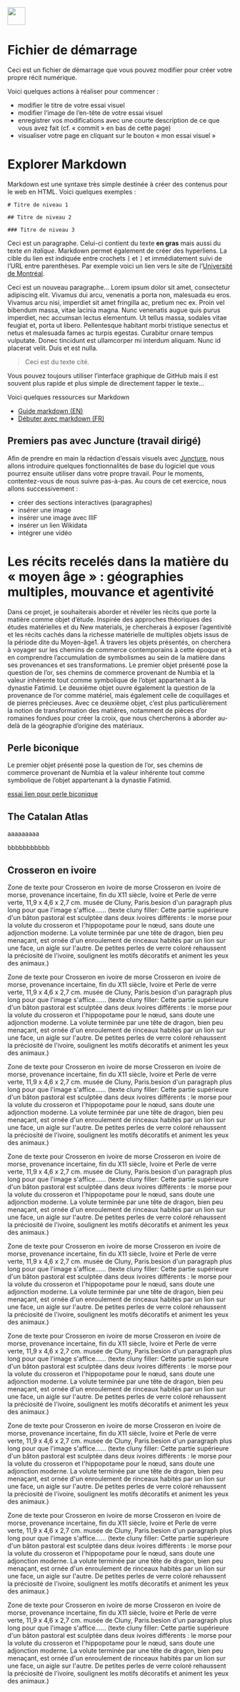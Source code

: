 <a href="https://juncture-digital.org"><img src="https://raw.githubusercontent.com/digitalArtHistory/recits-numeriques/main/images/btn_juncture.svg" style="height:40px"></a>

<param ve-config 
       title="depart" 
       banner="/images/ViennaDioscoridesFolio483vBirds.jpg" 
       layout="vertical">

# Fichier de démarrage

Ceci est un fichier de démarrage que vous pouvez modifier pour créer votre propre récit numérique.

Voici quelques actions à réaliser pour commencer :
- modifier le titre de votre essai visuel
- modifier l’image de l’en-tête de votre essai visuel
- enregistrer vos modifications avec une courte description de ce que vous avez fait (cf. « commit » en bas de cette page)
- visualiser votre page en cliquant sur le bouton « mon essai visuel »

# Explorer Markdown

Markdown est une syntaxe très simple destinée à créer des contenus pour le web en HTML. Voici quelques exemples :

```
# Titre de niveau 1

## Titre de niveau 2

### Titre de niveau 3
```

Ceci est un paragraphe. Celui-ci contient du texte **en gras** mais aussi du texte *en italique*. Markdown permet également de créer des hyperliens. La cible du lien est indiquée entre crochets `[` et `]` et immédiatement suivi de l’URL entre parenthèses. Par exemple voici un lien vers le site de l’[Université de Montréal](http://www.umontreal.ca).

Ceci est un nouveau paragraphe...  Lorem ipsum dolor sit amet, consectetur adipiscing elit. Vivamus dui arcu, venenatis a porta non, malesuada eu eros. Vivamus arcu nisi, imperdiet sit amet fringilla ac, pretium nec ex. Proin vel bibendum massa, vitae lacinia magna. Nunc venenatis augue quis purus imperdiet, nec accumsan lectus elementum. Ut tellus massa, sodales vitae feugiat et, porta ut libero. Pellentesque habitant morbi tristique senectus et netus et malesuada fames ac turpis egestas. Curabitur ornare tempus vulputate. Donec tincidunt est ullamcorper mi interdum aliquam. Nunc id placerat velit. Duis et est nulla. 

> Ceci est du texte cité.

Vous pouvez toujours utiliser l’interface graphique de GitHub mais il est souvent plus rapide et plus simple de directement tapper le texte...

Voici quelques ressources sur Markdown
- [Guide markdown (EN)](https://docs.github.com/en/get-started/writing-on-github/getting-started-with-writing-and-formatting-on-github/basic-writing-and-formatting-syntax)
- [Débuter avec markdown (FR)](https://programminghistorian.org/fr/lecons/debuter-avec-markdown)

## Premiers pas avec Juncture (travail dirigé)

Afin de prendre en main la rédaction d’essais visuels avec [Juncture](https://juncture-digital.org/), nous allons introduire quelques fonctionnalités de base du logiciel que vous pourrez ensuite utiliser dans votre propre travail. Pour le moments, contentez-vous de nous suivre pas-à-pas. Au cours de cet exercice, nous allons successivement :
- créer des sections interactives (paragraphes)
- insérer une image
- insérer une image avec IIIF
- insérer un lien Wikidata
- intégrer une vidéo


# Les récits recelés dans la matière du « moyen âge » : géographies multiples, mouvance et agentivité

Dans ce projet, je souhaiterais aborder et révéler les récits que porte la matière comme objet d’étude. Inspirée des approches théoriques des études matérielles et du New materials, je chercherais à exposer l’agentivité et les récits cachés dans la richesse matérielle de multiples objets issus de la période dite du Moyen-âge1. À travers les objets présentés, on cherchera à voyager sur les chemins de commerce contemporains à cette époque et à en comprendre l’accumulation de symbolismes au sein de la matière dans ses provenances et ses transformations. Le premier objet présenté pose la question de l’or, ses chemins de commerce provenant de Numbia et la valeur inhérente tout comme symbolique de l’objet appartenant à la dynastie Fatimid. Le deuxième objet ouvre également la question de la provenance de l’or comme matériel, mais également celle de coquillages et de pierres précieuses. Avec ce deuxième objet, c’est plus particulièrement la notion de transformation des matières, notamment de pièces d’or romaines fondues pour créer la croix, que nous chercherons à aborder au-delà de la géographie d’origine des matériaux.

## Perle biconique

Le premier objet présenté pose la question de l’or, ses chemins de commerce provenant de Numbia et la valeur inhérente tout comme symbolique de l’objet appartenant à la dynastie Fatimid.
<param ve-graphic 
  url="https://agakhanmuseum.org/dataset-images/40chuf51ys3-14330b1b-619f-49ca-ba4c-504e4f48919d/AKM618_2018_HERO.jpg" 
  title="Perle biconique" />

[essai lien pour perle biconique](https://agakhanmuseum.org/collection/artifact/biconical-bead-akm618)

## The Catalan Atlas

aaaaaaaaa
<param ve-image manifest="https://gallica.bnf.fr/iiif/ark:/12148/btv1b55002481n/manifest.json" seq="0"/>

bbbbbbbbbbb
<param ve-image manifest="https://gallica.bnf.fr/iiif/ark:/12148/btv1b55002481n/manifest.json" seq="1"/>
<param ve-image manifest="https://gallica.bnf.fr/iiif/ark:/12148/btv1b55002481n/manifest.json" seq="2"/>
<param ve-image manifest="https://gallica.bnf.fr/iiif/ark:/12148/btv1b55002481n/manifest.json" seq="3"/>
<param ve-image manifest="https://gallica.bnf.fr/iiif/ark:/12148/btv1b55002481n/manifest.json" seq="4"/>
<param ve-image manifest="https://gallica.bnf.fr/iiif/ark:/12148/btv1b55002481n/manifest.json" seq="5"/>
<param ve-image manifest="https://gallica.bnf.fr/iiif/ark:/12148/btv1b55002481n/manifest.json" seq="6"/>
<param ve-image manifest="https://gallica.bnf.fr/iiif/ark:/12148/btv1b55002481n/manifest.json" seq="7"/>
<param ve-image manifest="https://gallica.bnf.fr/iiif/ark:/12148/btv1b55002481n/manifest.json" seq="8"/>
<param ve-image manifest="https://gallica.bnf.fr/iiif/ark:/12148/btv1b55002481n/manifest.json" seq="9"/>
<param ve-image manifest="https://gallica.bnf.fr/iiif/ark:/12148/btv1b55002481n/manifest.json" seq="10"/>
<param ve-image manifest="https://gallica.bnf.fr/iiif/ark:/12148/btv1b55002481n/manifest.json" seq="11"/>
<param ve-image manifest="https://gallica.bnf.fr/iiif/ark:/12148/btv1b55002481n/manifest.json" seq="12"/>
<param ve-image manifest="https://gallica.bnf.fr/iiif/ark:/12148/btv1b55002481n/manifest.json" seq="13"/>
<param ve-image manifest="https://gallica.bnf.fr/iiif/ark:/12148/btv1b55002481n/manifest.json" seq="14"/>
<param ve-image manifest="https://gallica.bnf.fr/iiif/ark:/12148/btv1b55002481n/manifest.json" seq="15"/>
<param ve-image manifest="https://gallica.bnf.fr/iiif/ark:/12148/btv1b55002481n/manifest.json" seq="16"/>
<param ve-image manifest="https://gallica.bnf.fr/iiif/ark:/12148/btv1b55002481n/manifest.json" seq="17"/>


## Crosseron en ivoire

  Zone de texte pour Crosseron en ivoire de morse Crosseron en ivoire de morse, provenance incertaine, fin du X11 siècle, Ivoire et Perle de verre verte, 11,9 x 4,6 x 2,7 cm. musée de Cluny, Paris.besion d'un paragraph plus long pour que l'image s'affice...... (texte cluny filler: Cette partie supérieure d'un bâton pastoral est sculptée dans deux ivoires différents : le morse pour la volute du crosseron et l'hippopotame pour le nœud, sans doute une adjonction moderne. La volute terminée par une tête de dragon, bien peu menaçant, est ornée d'un enroulement de rinceaux habités par un lion sur une face, un aigle sur l'autre. De petites perles de verre coloré rehaussent la préciosité de l'ivoire, soulignent les motifs décoratifs et animent les yeux des animaux.)
<param ve-graphic 
  url="https://www.musee-moyenage.fr/cache/media/oeuvres/19-crosseron-en-ivoire-de-morse/crosseron-en-ivoire-de-morse/s,900-ae3a8e.jpg" 
  title="Crosseron en ivoire de morse" />


Zone de texte pour Crosseron en ivoire de morse Crosseron en ivoire de morse, provenance incertaine, fin du X11 siècle, Ivoire et Perle de verre verte, 11,9 x 4,6 x 2,7 cm. musée de Cluny, Paris.besion d'un paragraph plus long pour que l'image s'affice...... (texte cluny filler: Cette partie supérieure d'un bâton pastoral est sculptée dans deux ivoires différents : le morse pour la volute du crosseron et l'hippopotame pour le nœud, sans doute une adjonction moderne. La volute terminée par une tête de dragon, bien peu menaçant, est ornée d'un enroulement de rinceaux habités par un lion sur une face, un aigle sur l'autre. De petites perles de verre coloré rehaussent la préciosité de l'ivoire, soulignent les motifs décoratifs et animent les yeux des animaux.)
<param ve-graphic 
  url="https://www.musee-moyenage.fr/cache/media/oeuvres/19-crosseron-en-ivoire-de-morse/crosseron%20en%20ivoire%20de%20morse%205/s,900-0987d7.jpg" 
  title="Crosseron en ivoire de morse" />

Zone de texte pour Crosseron en ivoire de morse Crosseron en ivoire de morse, provenance incertaine, fin du X11 siècle, Ivoire et Perle de verre verte, 11,9 x 4,6 x 2,7 cm. musée de Cluny, Paris.besion d'un paragraph plus long pour que l'image s'affice...... (texte cluny filler: Cette partie supérieure d'un bâton pastoral est sculptée dans deux ivoires différents : le morse pour la volute du crosseron et l'hippopotame pour le nœud, sans doute une adjonction moderne. La volute terminée par une tête de dragon, bien peu menaçant, est ornée d'un enroulement de rinceaux habités par un lion sur une face, un aigle sur l'autre. De petites perles de verre coloré rehaussent la préciosité de l'ivoire, soulignent les motifs décoratifs et animent les yeux des animaux.)
<param ve-graphic 
  url="https://www.musee-moyenage.fr/cache/media/oeuvres/19-crosseron-en-ivoire-de-morse/crosseron%20en%20ivoire%20de%20morse%203/s,900-bada3a.jpg" 
  title="Crosseron en ivoire de morse" />

Zone de texte pour Crosseron en ivoire de morse Crosseron en ivoire de morse, provenance incertaine, fin du X11 siècle, Ivoire et Perle de verre verte, 11,9 x 4,6 x 2,7 cm. musée de Cluny, Paris.besion d'un paragraph plus long pour que l'image s'affice...... (texte cluny filler: Cette partie supérieure d'un bâton pastoral est sculptée dans deux ivoires différents : le morse pour la volute du crosseron et l'hippopotame pour le nœud, sans doute une adjonction moderne. La volute terminée par une tête de dragon, bien peu menaçant, est ornée d'un enroulement de rinceaux habités par un lion sur une face, un aigle sur l'autre. De petites perles de verre coloré rehaussent la préciosité de l'ivoire, soulignent les motifs décoratifs et animent les yeux des animaux.)
<param ve-graphic 
  url="https://www.musee-moyenage.fr/cache/media/oeuvres/19-crosseron-en-ivoire-de-morse/crosseron%20en%20ivoire%20de%20morse%202/s,900-391d45.jpg" 
  title="Crosseron en ivoire de morse" />

Zone de texte pour Crosseron en ivoire de morse Crosseron en ivoire de morse, provenance incertaine, fin du X11 siècle, Ivoire et Perle de verre verte, 11,9 x 4,6 x 2,7 cm. musée de Cluny, Paris.besion d'un paragraph plus long pour que l'image s'affice...... (texte cluny filler: Cette partie supérieure d'un bâton pastoral est sculptée dans deux ivoires différents : le morse pour la volute du crosseron et l'hippopotame pour le nœud, sans doute une adjonction moderne. La volute terminée par une tête de dragon, bien peu menaçant, est ornée d'un enroulement de rinceaux habités par un lion sur une face, un aigle sur l'autre. De petites perles de verre coloré rehaussent la préciosité de l'ivoire, soulignent les motifs décoratifs et animent les yeux des animaux.)

Zone de texte pour Crosseron en ivoire de morse Crosseron en ivoire de morse, provenance incertaine, fin du X11 siècle, Ivoire et Perle de verre verte, 11,9 x 4,6 x 2,7 cm. musée de Cluny, Paris.besion d'un paragraph plus long pour que l'image s'affice...... (texte cluny filler: Cette partie supérieure d'un bâton pastoral est sculptée dans deux ivoires différents : le morse pour la volute du crosseron et l'hippopotame pour le nœud, sans doute une adjonction moderne. La volute terminée par une tête de dragon, bien peu menaçant, est ornée d'un enroulement de rinceaux habités par un lion sur une face, un aigle sur l'autre. De petites perles de verre coloré rehaussent la préciosité de l'ivoire, soulignent les motifs décoratifs et animent les yeux des animaux.)

Zone de texte pour Crosseron en ivoire de morse Crosseron en ivoire de morse, provenance incertaine, fin du X11 siècle, Ivoire et Perle de verre verte, 11,9 x 4,6 x 2,7 cm. musée de Cluny, Paris.besion d'un paragraph plus long pour que l'image s'affice...... (texte cluny filler: Cette partie supérieure d'un bâton pastoral est sculptée dans deux ivoires différents : le morse pour la volute du crosseron et l'hippopotame pour le nœud, sans doute une adjonction moderne. La volute terminée par une tête de dragon, bien peu menaçant, est ornée d'un enroulement de rinceaux habités par un lion sur une face, un aigle sur l'autre. De petites perles de verre coloré rehaussent la préciosité de l'ivoire, soulignent les motifs décoratifs et animent les yeux des animaux.)

Zone de texte pour Crosseron en ivoire de morse Crosseron en ivoire de morse, provenance incertaine, fin du X11 siècle, Ivoire et Perle de verre verte, 11,9 x 4,6 x 2,7 cm. musée de Cluny, Paris.besion d'un paragraph plus long pour que l'image s'affice...... (texte cluny filler: Cette partie supérieure d'un bâton pastoral est sculptée dans deux ivoires différents : le morse pour la volute du crosseron et l'hippopotame pour le nœud, sans doute une adjonction moderne. La volute terminée par une tête de dragon, bien peu menaçant, est ornée d'un enroulement de rinceaux habités par un lion sur une face, un aigle sur l'autre. De petites perles de verre coloré rehaussent la préciosité de l'ivoire, soulignent les motifs décoratifs et animent les yeux des animaux.)

Zone de texte pour Crosseron en ivoire de morse Crosseron en ivoire de morse, provenance incertaine, fin du X11 siècle, Ivoire et Perle de verre verte, 11,9 x 4,6 x 2,7 cm. musée de Cluny, Paris.besion d'un paragraph plus long pour que l'image s'affice...... (texte cluny filler: Cette partie supérieure d'un bâton pastoral est sculptée dans deux ivoires différents : le morse pour la volute du crosseron et l'hippopotame pour le nœud, sans doute une adjonction moderne. La volute terminée par une tête de dragon, bien peu menaçant, est ornée d'un enroulement de rinceaux habités par un lion sur une face, un aigle sur l'autre. De petites perles de verre coloré rehaussent la préciosité de l'ivoire, soulignent les motifs décoratifs et animent les yeux des animaux.)


    
    

